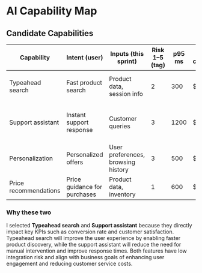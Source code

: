 # AI Capability Map

## Candidate Capabilities

| Capability          | Intent (user)          | Inputs (this sprint) | Risk 1–5 (tag) | p95 ms | Est. cost/action | Fallback | Selected |
|---------------------|------------------------|----------------------|----------------|--------|------------------|----------|----------|
| Typeahead search     | Fast product search    | Product data, session info | 2              | 300    | $0.15            | Fallback to normal search | Selected |
| Support assistant    | Instant support response| Customer queries     | 3              | 1200   | $0.60            | Escalate to human if needed | Selected |
| Personalization      | Personalized offers    | User preferences, browsing history | 3              | 500    | $0.25            | Fallback to default offers |          |
| Price recommendations| Price guidance for purchases | Product data, inventory | 1              | 600    | $0.30            | N/A      |          |

### Why these two
I selected **Typeahead search** and **Support assistant** because they directly impact key KPIs such as conversion rate and customer satisfaction. Typeahead search will improve the user experience by enabling faster product discovery, while the support assistant will reduce the need for manual intervention and improve response times. Both features have low integration risk and align with business goals of enhancing user engagement and reducing customer service costs.
